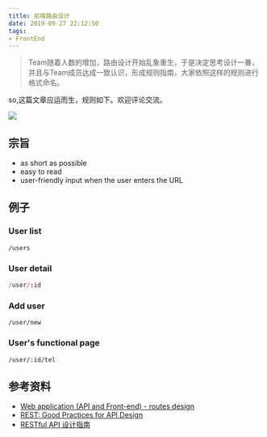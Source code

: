 ```yaml
---
title: 前端路由设计
date: 2019-09-27 22:12:50
tags:
- FrontEnd
---
```

> Team随着人数的增加，路由设计开始乱象重生，于是决定思考设计一番，并且与Team成员达成一致认识，形成规则指南，大家依照这样的规则进行格式命名。

so,这篇文章应运而生，规则如下。欢迎评论交流。

![](http://static.1991421.cn/2019-09-27-141209.jpg)

## 宗旨

- as short as possible
- easy to read
- user-friendly input when the user enters the URL
 
## 例子

### User list
```
/users

```
### User detail
```r
/user/:id

```

### Add user

```
/user/new

```

### User's functional page

```
/user/:id/tel

```


##  参考资料

- [Web application (API and Front-end) - routes design](https://stackoverflow.com/questions/55276627/web-application-api-and-front-end-routes-design)
- [REST: Good Practices for API Design](https://medium.com/hashmapinc/rest-good-practices-for-api-design-881439796dc9)
- [RESTful API 设计指南](http://www.ruanyifeng.com/blog/2014/05/restful_api.html)
